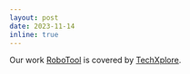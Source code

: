 ```yaml
---
layout: post
date: 2023-11-14
inline: true
---
```


Our work [RoboTool](https://arxiv.org/pdf/2310.13065.pdf) is covered by [TechXplore](https://techxplore.com/news/2023-11-robots-tools-creatively-leveraging-large.html).